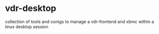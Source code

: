vdr-desktop
===========

collection of tools and conigs to manage a vdr-frontend and xbmc within a linux desktop session